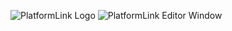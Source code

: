 ![PlatformLink Logo](https://github.com/user-attachments/assets/ecdcb4bb-2a3f-4c23-90f0-f3b2c4df8788)
![PlatformLink Editor Window](https://github.com/user-attachments/assets/ef49f496-54c3-49c0-8fff-fe902df2015c)
